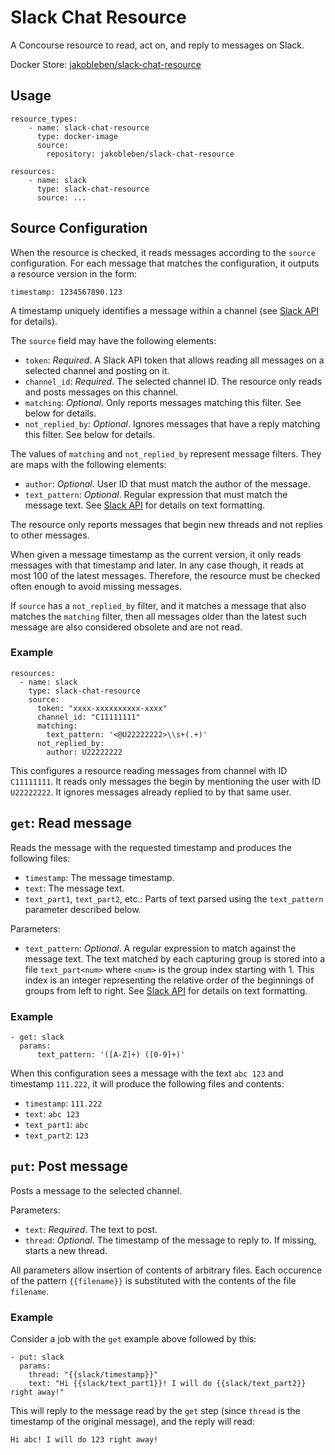 # Slack Chat Resource

A Concourse resource to read, act on, and reply to messages on Slack.

Docker Store: [jakobleben/slack-chat-resource](https://store.docker.com/community/images/jakobleben/slack-chat-resource)

## Usage

    resource_types:
        - name: slack-chat-resource
          type: docker-image
          source:
            repository: jakobleben/slack-chat-resource

    resources:
        - name: slack
          type: slack-chat-resource
          source: ...

## Source Configuration

When the resource is checked, it reads messages according to the `source` configuration. For each message that matches the configuration, it outputs a resource version in the form:

    timestamp: 1234567890.123

A timestamp uniquely identifies a message within a channel (see [Slack API](https://api.slack.com/events/message) for details).

The `source` field may have the following elements:

- `token`: *Required*. A Slack API token that allows reading all messages on a selected channel and posting on it.
- `channel_id`: *Required*. The selected channel ID. The resource only reads and posts messages on this channel.
- `matching`: *Optional*. Only reports messages matching this filter. See below for details.
- `not_replied_by`: *Optional*. Ignores messages that have a reply matching this filter. See below for details.

The values of `matching` and `not_replied_by` represent message filters. They are maps with the following elements:

- `author`: *Optional*. User ID that must match the author of the message.
- `text_pattern`: *Optional*. Regular expression that must match the message text.
  See [Slack API](https://api.slack.com/docs/message-formatting) for details on text formatting.

The resource only reports messages that begin new threads and not replies to other messages.

When given a message timestamp as the current version, it only reads messages with that timestamp and later. In any case though, it reads at most 100 of the latest messages. Therefore, the resource must be checked often enough to avoid missing messages.

If `source` has a `not_replied_by` filter, and it matches a message that also matches the `matching` filter, then all messages older than the latest such message are also considered obsolete and are not read.

### Example

    resources:
      - name: slack
        type: slack-chat-resource
        source:
          token: "xxxx-xxxxxxxxxx-xxxx"
          channel_id: "C11111111"
          matching:
            text_pattern: '<@U22222222>\\s+(.+)'
          not_replied_by:
            author: U22222222

This configures a resource reading messages from channel with ID `C11111111`. It reads only messages the begin by mentioning the user with ID `U22222222`. It ignores messages already replied to by that same user.

## `get`: Read message

Reads the message with the requested timestamp and produces the following files:

- `timestamp`: The message timestamp.
- `text`: The message text.
- `text_part1`, `text_part2`, etc.: Parts of text parsed using the `text_pattern` parameter described below.

Parameters:

- `text_pattern`: *Optional*. A regular expression to match against the message text. The text matched by each capturing group is stored into a file `text_part<num>` where `<num>` is the group index starting with 1. This index is an integer representing the relative order of the beginnings of groups from left to right.
  See [Slack API](https://api.slack.com/docs/message-formatting) for details on text formatting.

### Example

    - get: slack
      params:
          text_pattern: '([A-Z]+) ([0-9]+)'

When this configuration sees a message with the text `abc 123` and timestamp `111.222`, it will produce the following files and contents:

- `timestamp`: `111.222`
- `text`: `abc 123`
- `text_part1`: `abc`
- `text_part2`: `123`


## `put`: Post message

Posts a message to the selected channel.

Parameters:

- `text`: *Required*. The text to post.
- `thread`: *Optional*. The timestamp of the message to reply to. If missing, starts a new thread.

All parameters allow insertion of contents of arbitrary files. Each occurence of the pattern `{{filename}}` is substituted with the contents of the file `filename`.

### Example

Consider a job with the `get` example above followed by this:

    - put: slack
      params:
        thread: "{{slack/timestamp}}"
        text: "Hi {{slack/text_part1}}! I will do {{slack/text_part2}} right away!"

This will reply to the message read by the `get` step (since `thread` is the timestamp of the original message), and the reply will read:

    Hi abc! I will do 123 right away!
